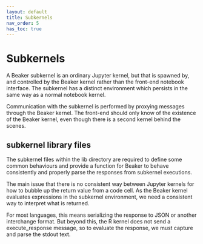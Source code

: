 ```yaml
---
layout: default
title: Subkernels
nav_order: 5
has_toc: true
---
```


# Subkernels

A Beaker subkernel is an ordinary Jupyter kernel, but that is spawned by, and
controlled by the Beaker kernel rather than the front-end notebook interface.
The subkernel has a distinct environment which persists in the same way as a
normal notebook kernel.

Communication with the subkernel is performed by proxying messages through the
Beaker kernel. The front-end should only know of the existence of the Beaker
kernel, even though there is a second kernel behind the scenes.


## subkernel library files


The subkernel files within the lib directory are required to define some common
behaviours and provide a function for Beaker to behave consistently and properly
parse the responses from subkernel executions.

The main issue that there is no consistent way between Jupyter kernels for how
to bubble up the return value from a code cell. As the Beaker kernel evaluates
expressions in the subkernel environment, we need a consistent way to interpret
what is returned.

For most languages, this means serializing the response to JSON or another
interchange format. But beyond this, the R kernel does not send a
execute_response message, so to evaluate the response, we must capture and parse
the stdout text.
